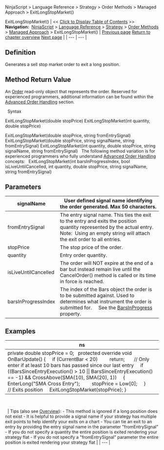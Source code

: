 ﻿
NinjaScript \> Language Reference \> Strategy \> Order Methods \> Managed Approach \> ExitLongStopMarket()

ExitLongStopMarket()
| \<\< [Click to Display Table of Contents](exitlongstopmarket.md) \>\> **Navigation:**     [NinjaScript](ninjascript-1.md) \> [Language Reference](language_reference_wip-1.md) \> [Strategy](strategy-1.md) \> [Order Methods](order_methods-1.md) \> [Managed Approach](managed_approach-1.md) \> ExitLongStopMarket() | [Previous page](exitlongstoplimit-1.md) [Return to chapter overview](managed_approach-1.md) [Next page](exitshort-1.md) |
| --- | --- |
## Definition
Generates a sell stop market order to exit a long position.
## 
## Method Return Value
An [Order](order-1.md) read\-only object that represents the order. Reserved for experienced programmers, additional information can be found within the [Advanced Order Handling](advanced_order_handling-1.md) section.   

 
Syntax  

ExitLongStopMarket(double stopPrice)
ExitLongStopMarket(int quantity, double stopPrice)   

ExitLongStopMarket(double stopPrice, string fromEntrySignal)
ExitLongStopMarket(double stopPrice, string signalName, string fromEntrySignal)
ExitLongStopMarket(int quantity, double stopPrice, string signalName, string fromEntrySignal)
 
The following method variation is for experienced programmers who fully understand [Advanced Order Handling](advanced_order_handling-1.md) concepts:
 
ExitLongStopMarket(int barsInProgressIndex, bool isLiveUntilCancelled, int quantity, double stopPrice, string signalName, string fromEntrySignal)
 
## Parameters
| signalName | User defined signal name identifying the order generated. Max 50 characters. |
| --- | --- |
| fromEntrySignal | The entry signal name. This ties the exit to the entry and exits the position quantity represented by the actual entry.    Note:  Using an empty string will attach the exit order to all entries. |
| stopPrice | The stop price of the order. |
| quantity | Entry order quantity. |
| isLiveUntilCancelled | The order will NOT expire at the end of a bar but instead remain live until the CancelOrder() method is called or its time in force is reached. |
| barsInProgressIndex | The index of the Bars object the order is to be submitted against. Used to determines what instrument the order is submitted for.      See the [BarsInProgress](barsinprogress-1.md) property. |

## 
## 
## Examples
| ns |
| --- |
| private double stopPrice \= 0;   protected override void OnBarUpdate() {      if (CurrentBar \< 20)          return;        // Only enter if at least 10 bars has passed since our last entry      if ((BarsSinceEntryExecution() \> 10 \|\| BarsSinceEntryExecution() \=\= \-1) \&\& CrossAbove(SMA(10), SMA(20), 1))      {          EnterLong("SMA Cross Entry");          stopPrice \= Low\[0];      }        // Exits position      ExitLongStopMarket(stopPrice); } |

   

 
| Tips (also see [Overview](managed_approach-1.md)): - This method is ignored if a long position does not exist - It is helpful to provide a signal name if your strategy has multiple exit points to help identify your exits on a chart - You can tie an exit to an entry by providing the entry signal name in the parameter "fromEntrySignal" - If you do not specify a quantity the entire position is exited rendering your strategy flat - If you do not specify a "fromEntrySignal" parameter the entire position is exited rendering your strategy flat |
| --- |
